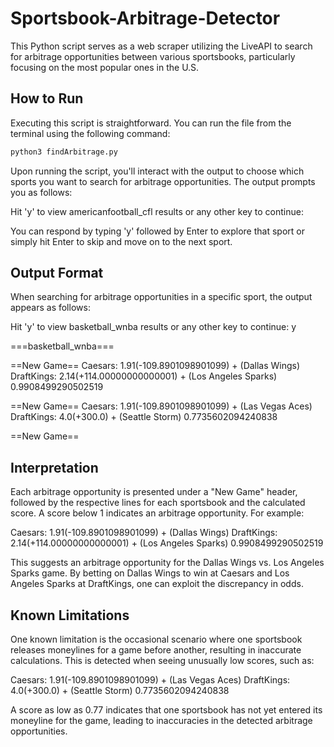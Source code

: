 # Sportsbook-Arbitrage-Detector

This Python script serves as a web scraper utilizing the LiveAPI to search for arbitrage opportunities between various sportsbooks, particularly focusing on the most popular ones in the U.S.

## How to Run
Executing this script is straightforward. You can run the file from the terminal using the following command:
```bash
python3 findArbitrage.py
```
Upon running the script, you'll interact with the output to choose which sports you want to search for arbitrage opportunities. The output prompts you as follows:

Hit 'y' to view americanfootball_cfl results or any other key to continue:

You can respond by typing 'y' followed by Enter to explore that sport or simply hit Enter to skip and move on to the next sport.

## Output Format
When searching for arbitrage opportunities in a specific sport, the output appears as follows:

Hit 'y' to view basketball_wnba results or any other key to continue: y

===basketball_wnba===

==New Game==
Caesars: 1.91(-109.8901098901099) + (Dallas Wings)
DraftKings: 2.14(+114.00000000000001) + (Los Angeles Sparks)
0.9908499290502519

==New Game==
Caesars: 1.91(-109.8901098901099) + (Las Vegas Aces)
DraftKings: 4.0(+300.0) + (Seattle Storm)
0.7735602094240838

==New Game==

## Interpretation
Each arbitrage opportunity is presented under a "New Game" header, followed by the respective lines for each sportsbook and the calculated score. A score below 1 indicates an arbitrage opportunity. For example:

Caesars: 1.91(-109.8901098901099) + (Dallas Wings)
DraftKings: 2.14(+114.00000000000001) + (Los Angeles Sparks)
0.9908499290502519

This suggests an arbitrage opportunity for the Dallas Wings vs. Los Angeles Sparks game. By betting on Dallas Wings to win at Caesars and Los Angeles Sparks at DraftKings, one can exploit the discrepancy in odds.


## Known Limitations
One known limitation is the occasional scenario where one sportsbook releases moneylines for a game before another, resulting in inaccurate calculations. This is detected when seeing unusually low scores, such as:


Caesars: 1.91(-109.8901098901099) + (Las Vegas Aces)
DraftKings: 4.0(+300.0) + (Seattle Storm)
0.7735602094240838

A score as low as 0.77 indicates that one sportsbook has not yet entered its moneyline for the game, leading to inaccuracies in the detected arbitrage opportunities.
